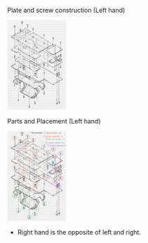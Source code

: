 
Plate and screw construction (Left hand)

<img src="images/quick2.jpeg" alt="quick2" style="zoom: 20%" />


Parts and Placement (Left hand)

<img src="images/quick1.jpeg" alt="quick1" style="zoom:20%;" />

* Right hand is the opposite of left and right.
